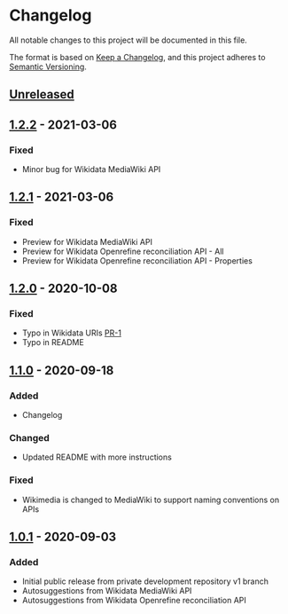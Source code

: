 # Changelog

All notable changes to this project will be documented in this file.

The format is based on [Keep a Changelog](https://keepachangelog.com/en/1.0.0/),
and this project adheres to [Semantic Versioning](https://semver.org/spec/v2.0.0.html).

## [Unreleased]

## [1.2.2] - 2021-03-06

### Fixed
- Minor bug for Wikidata MediaWiki API

## [1.2.1] - 2021-03-06

### Fixed
- Preview for Wikidata MediaWiki API
- Preview for Wikidata Openrefine reconciliation API - All
- Preview for Wikidata Openrefine reconciliation API - Properties

## [1.2.0] - 2020-10-08

### Fixed
- Typo in Wikidata URIs [PR-1](https://github.com/nishad/omeka-s-wikidata/pull/1)
- Typo in README

## [1.1.0] - 2020-09-18

### Added
- Changelog

### Changed
- Updated README with more instructions

### Fixed
- Wikimedia is changed to MediaWiki to support naming conventions on APIs

## [1.0.1] - 2020-09-03

### Added

- Initial public release from private development repository v1 branch
- Autosuggestions from Wikidata MediaWiki API
- Autosuggestions from Wikidata Openrefine reconciliation API

[Unreleased]: https://github.com/nishad/omeka-s-wikidata/compare/v1.2.2...HEAD
[1.2.2]: https://github.com/nishad/omeka-s-wikidata/compare/v1.2.1...v1.2.2
[1.2.1]: https://github.com/nishad/omeka-s-wikidata/compare/v1.2.0...v1.2.1
[1.2.0]: https://github.com/nishad/omeka-s-wikidata/compare/v1.1.1...v1.2.0
[1.1.0]: https://github.com/nishad/omeka-s-wikidata/compare/v1.0.1...v1.1.0
[1.0.1]: https://github.com/nishad/omeka-s-wikidata/releases/tag/v1.0.1